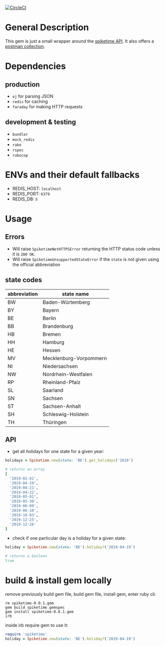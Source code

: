 [![CircleCI](https://circleci.com/gh/ucmagency/spiketime.svg?style=svg&circle-token=12ece3bd3bf7c5df2ebaaaa5b0058d903c4bd138)](https://circleci.com/gh/ucmagency/spiketime)

# General Description
This gem is just a small wrapper around the [spiketime API](https://www.spiketime.de/blog/spiketime-feiertag-api-feiertage-nach-bundeslandern/). It also offers a [postman collection](https://www.getpostman.com/collections/16ba518999fbcff4c02c).

# Dependencies
## production
* `oj` for parsing JSON
* `redis` for caching
* `faraday` for making HTTP requests

## development & testing
* `bundler`
* `mock_redis`
* `rake`
* `rspec`
* `rubocop`

# ENVs and their default fallbacks
* REDIS_HOST: `localhost`
* REDIS_PORT: `6379`
* REDIS_DB: `5`

# Usage
## Errors
* Will raise `SpiketimeNetHTTPSError` returning the HTTP status code unless it is `200 OK`.
* Will raise `SpiketimeUnsupportedStateError` if the `state` is not given using the official abbreviation

## state codes

| abbreviation | state name |
| ------------ | ---------- |
|      BW      | Baden-Würtemberg |
|      BY      | Bayern |
|      BE      | Berlin |
|      BB      | Brandenburg |
|      HB      | Bremen |
|      HH      | Hamburg |
|      HE      | Hessen |
|      MV      | Mecklenburg-Vorpommern |
|      NI      | Niedersachsen |
|      NW      | Nordrhein-Westfalen |
|      RP      | Rheinland-Pfalz |
|      SL      | Saarland |
|      SN      | Sachsen |
|      ST      | Sachsen-Anhalt |
|      SH      | Schleswig-Holstein |
|      TH      | Thüringen |

## API
* get all holidays for one state for a given year:
```ruby
holidays = Spiketime.new(state: 'BE').get_holidays('2019')

# returns an array
[
  '2019-01-01',
  '2019-04-19',
  '2019-04-21',
  '2019-04-22',
  '2019-05-01',
  '2019-05-30',
  '2019-06-09',
  '2019-06-10',
  '2019-10-03',
  '2019-12-25',
  '2019-12-26'
]
```

* check if one particular day is a holiday for a given state:
```ruby
holiday = Spiketime.new(state: 'BE').holiday?('2019-04-19')

# returns a boolean
true
```

# build & install gem locally
remove previously build gem file, build gem file, install gem, enter ruby cli:
```
rm spiketime-0.0.1.gem
gem build spiketime.gemspec
gem install spiketime-0.0.1.gem
irb
```
inside irb require gem to use it:
```ruby
require 'spiketime'
holiday = Spiketime.new(state: 'BE').holiday?('2019-04-19')
```
